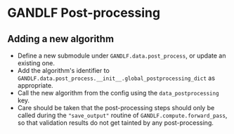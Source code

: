 # GANDLF Post-processing

## Adding a new algorithm

- Define a new submodule under `GANDLF.data.post_process`, or update an existing one.
- Add the algorithm's identifier to `GANDLF.data.post_process.__init__.global_postprocessing_dict` as appropriate.
- Call the new algorithm from the config using the `data_postprocessing` key.
- Care should be taken that the post-processing steps should only be called during the `"save_output"` routine of `GANDLF.compute.forward_pass`, so that validation results do not get tainted by any post-processing.